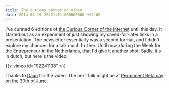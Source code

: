 ```yaml
---
title: The curious corner on video
date: 2014-04-19 20:21:11.000000000 +02:00
---
```

I've curated 6 editions of [the Curious Corner of the Internet](http://jplattel.nl/corner) until this day. It started out as an experiment of just showing my saved-for-later links in a presentation. The newsletter essentially was a second format, and I didn't explore my chances for a talk much further. Until now, during the Week for the Entrepreneur in the Netherlands, that I'd give it another shot. Sadly, it's in dutch, but here's the video:

{{< vimeo id="92241138" >}}

Thanks to [Daan](http://www.videologic.nl/) for the video. The next talk might be at [Permanent Beta day](http://www.meetup.com/PermanentBeta/events/162113042/) on the 30th of June.